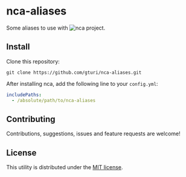 # nca-aliases

Some aliases to use with ![nca](https://github.com/gturi/nca) project.

## Install

Clone this repository:

```
git clone https://github.com/gturi/nca-aliases.git
```

After installing nca, add the following line to your `config.yml`:

```yml
includePaths:
  - /absolute/path/to/nca-aliases
```

## Contributing

Contributions, suggestions, issues and feature requests are welcome!


## License

This utility is distributed under the [MIT license](LICENSE).
